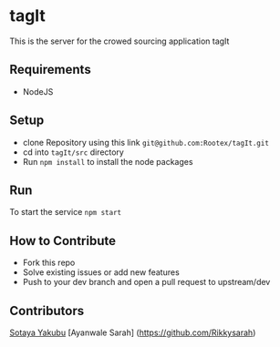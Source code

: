 # tagIt
This is the server for the crowed sourcing application tagIt

## Requirements
* NodeJS

## Setup
* clone Repository using this link `git@github.com:Rootex/tagIt.git`
* cd into `tagIt/src` directory
* Run `npm install` to install the node packages

## Run
To start the service `npm start`

## How to Contribute
* Fork this repo
* Solve existing issues or add new features
* Push to your dev branch and open a pull request to upstream/dev

## Contributors
[Sotaya Yakubu](https://github.com/Rootex)
[Ayanwale Sarah] (https://github.com/Rikkysarah)
